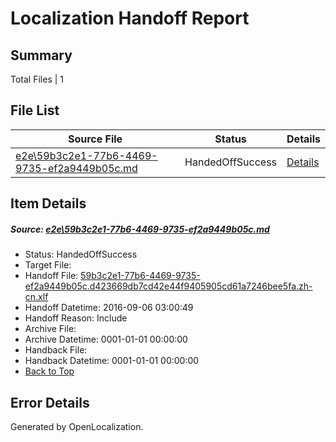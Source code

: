 # <a name='report-top'></a> Localization Handoff Report

## Summary
 Total Files | 1

## File List
 Source File | Status | Details 
 ----------- | ------ | ------- 
 [e2e\59b3c2e1-77b6-4469-9735-ef2a9449b05c.md](https://github.com/OpenLocalizationTestOrg/ol-test0/blob/6bb52f3034e345999f2784fbe875585abf6b8e80/e2e/59b3c2e1-77b6-4469-9735-ef2a9449b05c.md) | HandedOffSuccess | [Details](#3143b31c967a6b023043ffe84c176578fa880b912)

## Item Details
##### <a name='3143b31c967a6b023043ffe84c176578fa880b912'></a> Source: [e2e\59b3c2e1-77b6-4469-9735-ef2a9449b05c.md](https://github.com/OpenLocalizationTestOrg/ol-test0/blob/6bb52f3034e345999f2784fbe875585abf6b8e80/e2e/59b3c2e1-77b6-4469-9735-ef2a9449b05c.md)
* Status: HandedOffSuccess
* Target File: 
* Handoff File: [59b3c2e1-77b6-4469-9735-ef2a9449b05c.d423669db7cd42e44f9405905cd61a7246bee5fa.zh-cn.xlf](https://github.com/OpenLocalizationTestOrg/ol-test0-handoff/blob/8b5658258f572be2e2375763db9e82fbd14ada26/ol-handoff/OpenLocalizationTestOrg/ol-test0-zhcn/ci/ht/59b3c2e1-77b6-4469-9735-ef2a9449b05c.d423669db7cd42e44f9405905cd61a7246bee5fa.zh-cn.xlf)
* Handoff Datetime: 2016-09-06 03:00:49
* Handoff Reason: Include
* Archive File: 
* Archive Datetime: 0001-01-01 00:00:00
* Handback File: 
* Handback Datetime: 0001-01-01 00:00:00
* [Back to Top](#report-top)


## Error Details

Generated by OpenLocalization.
